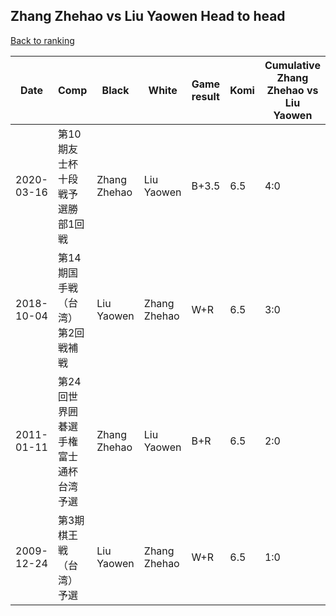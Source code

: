 ## Zhang Zhehao vs Liu Yaowen Head to head

[Back to ranking](../../index.md)




| **Date** | **Comp** | **Black** | **White** | **Game result** | **Komi** | **Cumulative Zhang Zhehao vs Liu Yaowen** | **Zhang Zhehao streak** | **Liu Yaowen streak** | 
| --- | --- | --- | --- | --- | --- | --- | --- | --- |
| 2020-03-16 | 第10期友士杯十段戦予選勝部1回戦 | Zhang Zhehao | Liu Yaowen | B+3.5 | 6.5 | 4:0 | 4 | 0 | 
| 2018-10-04 | 第14期国手戦（台湾）第2回戦補戦 | Liu Yaowen | Zhang Zhehao | W+R | 6.5 | 3:0 | 3 | 0 | 
| 2011-01-11 | 第24回世界囲碁選手権富士通杯台湾予選 | Zhang Zhehao | Liu Yaowen | B+R | 6.5 | 2:0 | 2 | 0 | 
| 2009-12-24 | 第3期棋王戦（台湾）予選 | Liu Yaowen | Zhang Zhehao | W+R | 6.5 | 1:0 | 1 | 0 |




